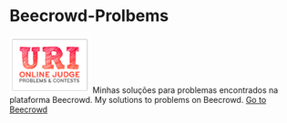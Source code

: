 # Beecrowd-Prolbems
<img  src = "logo.png" height=100 widith = 20>
Minhas soluções para problemas encontrados na plataforma Beecrowd.
My solutions to problems on Beecrowd.
<a href = "https://www.beecrowd.com.br" target = "_blank" > Go to Beecrowd </a>
